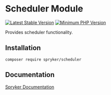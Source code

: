 # Scheduler Module
[![Latest Stable Version](https://poser.pugx.org/spryker/scheduler/v/stable.svg)](https://packagist.org/packages/spryker/scheduler)
[![Minimum PHP Version](https://img.shields.io/badge/php-%3E%3D%207.3-8892BF.svg)](https://php.net/)

Provides scheduler functionality.

## Installation

```
composer require spryker/scheduler
```

## Documentation

[Spryker Documentation](https://academy.spryker.com/developing_with_spryker/module_guide/modules.html)
